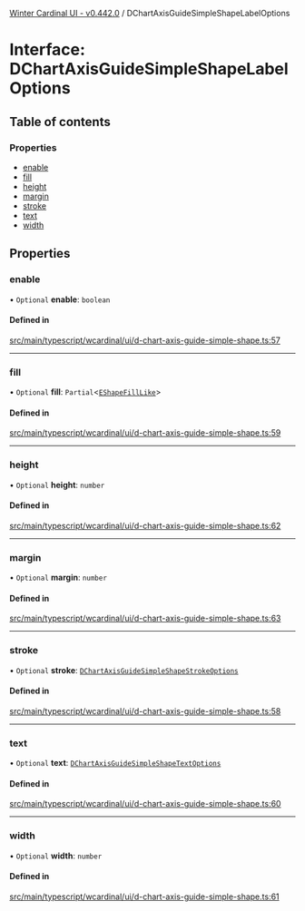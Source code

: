 [Winter Cardinal UI - v0.442.0](../index.md) / DChartAxisGuideSimpleShapeLabelOptions

# Interface: DChartAxisGuideSimpleShapeLabelOptions

## Table of contents

### Properties

- [enable](DChartAxisGuideSimpleShapeLabelOptions.md#enable)
- [fill](DChartAxisGuideSimpleShapeLabelOptions.md#fill)
- [height](DChartAxisGuideSimpleShapeLabelOptions.md#height)
- [margin](DChartAxisGuideSimpleShapeLabelOptions.md#margin)
- [stroke](DChartAxisGuideSimpleShapeLabelOptions.md#stroke)
- [text](DChartAxisGuideSimpleShapeLabelOptions.md#text)
- [width](DChartAxisGuideSimpleShapeLabelOptions.md#width)

## Properties

### enable

• `Optional` **enable**: `boolean`

#### Defined in

[src/main/typescript/wcardinal/ui/d-chart-axis-guide-simple-shape.ts:57](https://github.com/winter-cardinal/winter-cardinal-ui/blob/v0.442.0/src/main/typescript/wcardinal/ui/d-chart-axis-guide-simple-shape.ts#L57)

___

### fill

• `Optional` **fill**: `Partial`\<[`EShapeFillLike`](EShapeFillLike.md)\>

#### Defined in

[src/main/typescript/wcardinal/ui/d-chart-axis-guide-simple-shape.ts:59](https://github.com/winter-cardinal/winter-cardinal-ui/blob/v0.442.0/src/main/typescript/wcardinal/ui/d-chart-axis-guide-simple-shape.ts#L59)

___

### height

• `Optional` **height**: `number`

#### Defined in

[src/main/typescript/wcardinal/ui/d-chart-axis-guide-simple-shape.ts:62](https://github.com/winter-cardinal/winter-cardinal-ui/blob/v0.442.0/src/main/typescript/wcardinal/ui/d-chart-axis-guide-simple-shape.ts#L62)

___

### margin

• `Optional` **margin**: `number`

#### Defined in

[src/main/typescript/wcardinal/ui/d-chart-axis-guide-simple-shape.ts:63](https://github.com/winter-cardinal/winter-cardinal-ui/blob/v0.442.0/src/main/typescript/wcardinal/ui/d-chart-axis-guide-simple-shape.ts#L63)

___

### stroke

• `Optional` **stroke**: [`DChartAxisGuideSimpleShapeStrokeOptions`](DChartAxisGuideSimpleShapeStrokeOptions.md)

#### Defined in

[src/main/typescript/wcardinal/ui/d-chart-axis-guide-simple-shape.ts:58](https://github.com/winter-cardinal/winter-cardinal-ui/blob/v0.442.0/src/main/typescript/wcardinal/ui/d-chart-axis-guide-simple-shape.ts#L58)

___

### text

• `Optional` **text**: [`DChartAxisGuideSimpleShapeTextOptions`](DChartAxisGuideSimpleShapeTextOptions.md)

#### Defined in

[src/main/typescript/wcardinal/ui/d-chart-axis-guide-simple-shape.ts:60](https://github.com/winter-cardinal/winter-cardinal-ui/blob/v0.442.0/src/main/typescript/wcardinal/ui/d-chart-axis-guide-simple-shape.ts#L60)

___

### width

• `Optional` **width**: `number`

#### Defined in

[src/main/typescript/wcardinal/ui/d-chart-axis-guide-simple-shape.ts:61](https://github.com/winter-cardinal/winter-cardinal-ui/blob/v0.442.0/src/main/typescript/wcardinal/ui/d-chart-axis-guide-simple-shape.ts#L61)
